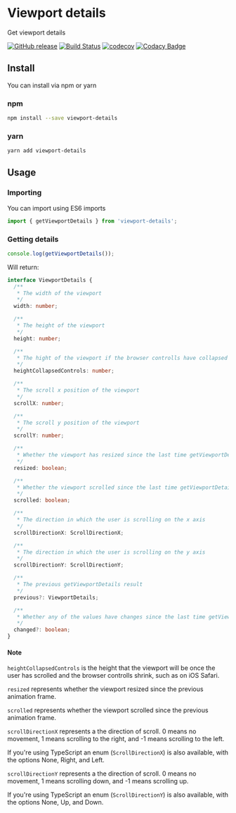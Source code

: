 # Viewport details

Get viewport details

[![GitHub release](https://img.shields.io/github/release/bameyrick/viewport-details.svg)](https://github.com/bameyrick/viewport-details/releases)
[![Build Status](https://travis-ci.com/bameyrick/viewport-details.svg?branch=master)](https://travis-ci.com/bameyrick/viewport-details)
[![codecov](https://codecov.io/gh/bameyrick/viewport-details/branch/master/graph/badge.svg)](https://codecov.io/gh/bameyrick/viewport-details)
[![Codacy Badge](https://app.codacy.com/project/badge/Grade/7f4bdaa3b82d42a9b96a6f17c80b32bb)](https://www.codacy.com/manual/bameyrick/viewport-details)

## Install

You can install via npm or yarn

### npm

```bash
npm install --save viewport-details
```

### yarn

```bash
yarn add viewport-details
```

## Usage

### Importing

You can import using ES6 imports

```javascript
import { getViewportDetails } from 'viewport-details';
```

### Getting details

```javascript
console.log(getViewportDetails());
```

Will return:

```typescript
interface ViewportDetails {
  /**
   * The width of the viewport
   */
  width: number;

  /**
   * The height of the viewport
   */
  height: number;

  /**
   * The hight of the viewport if the browser controlls have collapsed (e.g. in iOS Safari)
   */
  heightCollapsedControls: number;

  /**
   * The scroll x position of the viewport
   */
  scrollX: number;

  /**
   * The scroll y position of the viewport
   */
  scrollY: number;

  /**
   * Whether the viewport has resized since the last time getViewportDetails was called
   */
  resized: boolean;

  /**
   * Whether the viewport scrolled since the last time getViewportDetails was called
   */
  scrolled: boolean;

  /**
   * The direction in which the user is scrolling on the x axis
   */
  scrollDirectionX: ScrollDirectionX;

  /**
   * The direction in which the user is scrolling on the y axis
   */
  scrollDirectionY: ScrollDirectionY;

  /**
   * The previous getViewportDetails result
   */
  previous?: ViewportDetails;

  /**
   * Whether any of the values have changes since the last time getViewport details was called
   */
  changed?: boolean;
}
```

#### Note

`heightCollapsedControls` is the height that the viewport will be once the user has scrolled and the browser controlls shrink, such as on iOS Safari.

`resized` represents whether the viewport resized since the previous animation frame.

`scrolled` represents whether the viewport scrolled since the previous animation frame.

`scrollDirectionX` represents a the direction of scroll. 0 means no movement, 1 means scrolling to the right, and -1 means scrolling to the left.

If you're using TypeScript an enum (`ScrollDirectionX`) is also available, with the options None, Right, and Left.

`scrollDirectionY` represents a the direction of scroll. 0 means no movement, 1 means scrolling down, and -1 means scrolling up.

If you're using TypeScript an enum (`ScrollDirectionY`) is also available, with the options None, Up, and Down.
